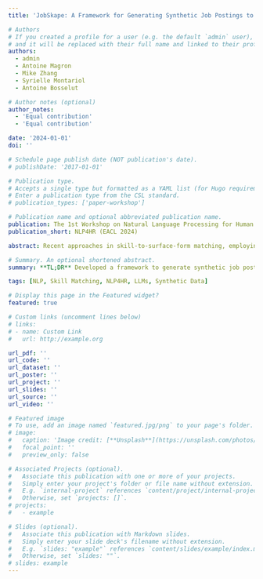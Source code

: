 ```yaml
---
title: 'JobSkape: A Framework for Generating Synthetic Job Postings to Enhance Skill Matching'

# Authors
# If you created a profile for a user (e.g. the default `admin` user), write the username (folder name) here
# and it will be replaced with their full name and linked to their profile.
authors:
  - admin
  - Antoine Magron
  - Mike Zhang
  - Syrielle Montariol
  - Antoine Bosselut

# Author notes (optional)
author_notes:
  - 'Equal contribution'
  - 'Equal contribution'

date: '2024-01-01'
doi: ''

# Schedule page publish date (NOT publication's date).
# publishDate: '2017-01-01'

# Publication type.
# Accepts a single type but formatted as a YAML list (for Hugo requirements).
# Enter a publication type from the CSL standard.
# publication_types: ['paper-workshop']

# Publication name and optional abbreviated publication name.
publication: The 1st Workshop on Natural Language Processing for Human Resources (NLP4HR), EACL 2024
publication_short: NLP4HR (EACL 2024)

abstract: Recent approaches in skill-to-surface-form matching, employing synthetic training data for classification or similarity model training, have shown promising results, eliminating the need for time-consuming and expensive annotation. However, previous datasets have limitations, such as featuring only one skill per sentence and generally comprising short sentences. This paper introduces JobSkape, a framework to generate synthetic data that resembles real-world job postings, specifically designed to enhance skill-to-taxonomy matching. Within this framework, we create SkillSkape, a comprehensive open-source synthetic dataset of job postings tailored for skill-matching tasks. We introduce several offline metrics that show our dataset is more diverse, realistic, and follows a higher quality based on similarities. Additionally, we present a multi-step pipeline utilizing large language models (LLMs), benchmarking against supervised methodologies. We outline that the performances are comparable and that each method can be used for different use cases.

# Summary. An optional shortened abstract.
summary: **TL;DR** Developed a framework to generate synthetic job postings using LLMs to address the lack of annotated job posting data that support skill extraction and matching tasks.

tags: [NLP, Skill Matching, NLP4HR, LLMs, Synthetic Data]

# Display this page in the Featured widget?
featured: true

# Custom links (uncomment lines below)
# links:
# - name: Custom Link
#   url: http://example.org

url_pdf: ''
url_code: ''
url_dataset: ''
url_poster: ''
url_project: ''
url_slides: ''
url_source: ''
url_video: ''

# Featured image
# To use, add an image named `featured.jpg/png` to your page's folder.
# image:
#   caption: 'Image credit: [**Unsplash**](https://unsplash.com/photos/pLCdAaMFLTE)'
#   focal_point: ''
#   preview_only: false

# Associated Projects (optional).
#   Associate this publication with one or more of your projects.
#   Simply enter your project's folder or file name without extension.
#   E.g. `internal-project` references `content/project/internal-project/index.md`.
#   Otherwise, set `projects: []`.
# projects:
#   - example

# Slides (optional).
#   Associate this publication with Markdown slides.
#   Simply enter your slide deck's filename without extension.
#   E.g. `slides: "example"` references `content/slides/example/index.md`.
#   Otherwise, set `slides: ""`.
# slides: example
---
```

